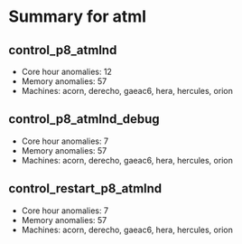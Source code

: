# Summary for atml

## control_p8_atmlnd
- Core hour anomalies: 12
- Memory anomalies: 57
- Machines: acorn, derecho, gaeac6, hera, hercules, orion

## control_p8_atmlnd_debug
- Core hour anomalies: 7
- Memory anomalies: 57
- Machines: acorn, derecho, gaeac6, hera, hercules, orion

## control_restart_p8_atmlnd
- Core hour anomalies: 7
- Memory anomalies: 57
- Machines: acorn, derecho, gaeac6, hera, hercules, orion

